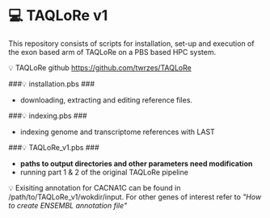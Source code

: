 # 💻  TAQLoRe v1 #

This repository consists of scripts for installation, set-up and execution of the exon based arm of TAQLoRe on a PBS based HPC system.

💡 TAQLoRe github https://github.com/twrzes/TAQLoRe



###💡 installation.pbs ###
- downloading, extracting and editing reference files. 

###💡 indexing.pbs ###
- indexing genome and transcriptome references with LAST

###💡 TAQLoRe_v1.pbs ###
- __paths to output directories and other parameters need modification__
- running part 1 & 2 of the original TAQLoRe pipeline 


💡 Exisiting annotation for CACNA1C can be found in /path/to/TAQLoRe_v1/wokdir/input. For other genes of interest refer to       _"How to create ENSEMBL annotation file"_
